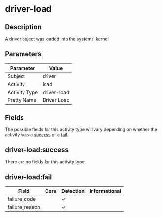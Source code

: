 driver-load
===========

Description
-----------
A driver object was loaded into the systems' kernel

Parameters
----------
| Parameter     | Value       |
| ------------- | ----------- |
| Subject       | driver      |
| Activity      | load        |
| Activity Type | driver-load |
| Pretty Name   | Driver Load |


Fields
------

The possible fields for this activity type will vary depending on whether the activity was a [success](#driver-loadsuccess) or a [fail](#driver-loadfail).


driver-load:success
-------------------

There are no fields for this activity type.


driver-load:fail
----------------

| Field          | Core | Detection | Informational |
| -------------- | ---- | --------- | ------------- |
| failure_code   |      | &#10003;  |               |
| failure_reason |      | &#10003;  |               |